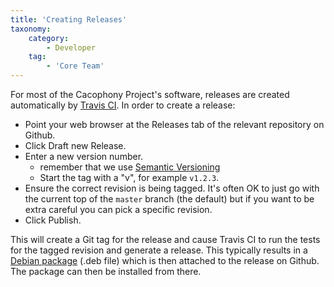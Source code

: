 ```yaml
---
title: 'Creating Releases'
taxonomy:
    category:
        - Developer
    tag:
        - 'Core Team'
---
```


For most of the Cacophony Project's software, releases are created automatically by [Travis CI](https://travis-ci.com). In order to create a release:

- Point your web browser at the Releases tab of the relevant repository on Github.
- Click Draft new Release.
- Enter a new version number.
  * remember that we use [Semantic Versioning](https://semver.org/)
  * Start the tag with a "v", for example `v1.2.3`.
- Ensure the correct revision is being tagged. It's often OK to just go with the current top of the `master` branch (the default) but if you want to be extra careful you can pick a specific revision.
- Click Publish.

This will create a Git tag for the release and cause Travis CI to run the tests for the tagged revision and generate a release. This typically results in a [Debian package](https://www.debian.org/doc/manuals/debian-faq/ch-pkg_basics) (.deb file) which is then attached to the release on Github. The package can then be installed from there.